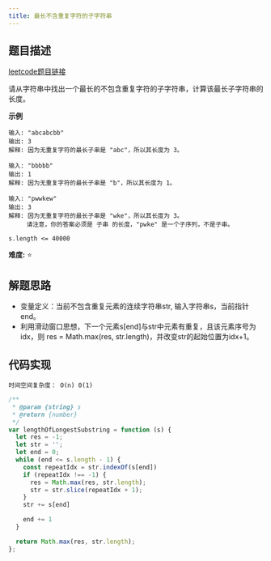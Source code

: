 ```yaml
---
title: 最长不含重复字符的子字符串
---
```


## 题目描述
[leetcode题目链接](https://leetcode-cn.com/problems/zui-chang-bu-han-zhong-fu-zi-fu-de-zi-zi-fu-chuan-lcof/solution/jian-zhi-offer-48-zui-chang-bu-han-zhong-fu-zi--10/)

请从字符串中找出一个最长的不包含重复字符的子字符串，计算该最长子字符串的长度。

**示例**
```
输入: "abcabcbb"
输出: 3 
解释: 因为无重复字符的最长子串是 "abc"，所以其长度为 3。

输入: "bbbbb"
输出: 1
解释: 因为无重复字符的最长子串是 "b"，所以其长度为 1。

输入: "pwwkew"
输出: 3
解释: 因为无重复字符的最长子串是 "wke"，所以其长度为 3。
     请注意，你的答案必须是 子串 的长度，"pwke" 是一个子序列，不是子串。

s.length <= 40000
```
**难度:** ⭐

## 解题思路
- 变量定义：当前不包含重复元素的连续字符串str, 输入字符串s，当前指针end。
- 利用滑动窗口思想，下一个元素s[end]与str中元素有重复，且该元素序号为idx，则 res = Math.max(res, str.length)，并改变str的起始位置为idx+1。


## 代码实现
`时间空间复杂度： O(n) 0(1)`

```js
/**
 * @param {string} s
 * @return {number}
 */
var lengthOfLongestSubstring = function (s) {
  let res = -1;
  let str = '';
  let end = 0;
  while (end <= s.length - 1) {
    const repeatIdx = str.indexOf(s[end])
    if (repeatIdx !== -1) {
      res = Math.max(res, str.length);
      str = str.slice(repeatIdx + 1);
    }
    str += s[end]

    end += 1
  }

  return Math.max(res, str.length);
};
```

